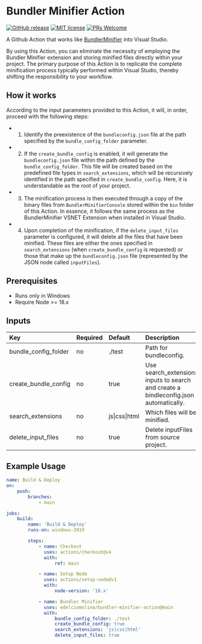 # Bundler Minifier Action

[![GitHub release](https://img.shields.io/github/release/edelciomolina/bundler-minifier-action.svg?color=orange)](https://gitHub.com/edelciomolina/bundler-minifier-action/releases/)
[![MIT license](https://img.shields.io/github/license/edelciomolina/bundler-minifier-action.svg?color=blue)](https://github.com/edelciomolina/bundler-minifier-action/blob/master/LICENSE)
[![PRs Welcome](https://img.shields.io/badge/PRs-welcome-brightgreen.svg)](http://makeapullrequest.com)

A Github Action that works like [BundlerMinifier](https://github.com/madskristensen/BundlerMinifier) into Visual Studio.

By using this Action, you can eliminate the necessity of employing the Bundler Minifier extension and storing minified
files directly within your project. The primary purpose of this Action is to replicate the complete minification process
typically performed within Visual Studio, thereby shifting the responsibility to your workflow.

## How it works

According to the input parameters provided to this Action, it will, in order, proceed with the following steps:

-   1. Identify the preexistence of the `bundleconfig.json` file at the path specified by the `bundle_config_folder`
       parameter.
-   2. If the `create_bundle_config` is enabled, it will generate the `bundleconfig.json` file within the path defined
       by the `bundle_config_folder`. This file will be created based on the predefined file types in
       `search_extensions`, which will be recursively identified in the path specified in `create_bundle_config`. Here,
       it is understandable as the root of your project.
-   3. The minification process is then executed through a copy of the binary files from `BundlerMinifierConsole` stored
       within the `bin` folder of this Action. In essence, it follows the same process as the BundlerMinifier VSNET
       Extension when installed in Visual Studio.
-   4. Upon completion of the minification, if the `delete_input_files` parameter is configured, it will delete all the
       files that have been minified. These files are either the ones specified in `search_extensions` (when
       `create_bundle_config` is requested) or those that make up the `bundleconfig.json` file (represented by the JSON
       node called `inputFiles`).

## Prerequisites

-   Runs only in Windows
-   Require Node >= 18.x

## Inputs

| Key                  | Required | Default       | Description                                                                          |
| :------------------- | :------- | :------------ | :----------------------------------------------------------------------------------- |
| bundle_config_folder | no       | ./test        | Path for bundleconfig.                                                               |
| create_bundle_config | no       | true          | Use search_extensions inputs to search and create a bindleconfig.json automatically. |
| search_extensions    | no       | js\|css\|html | Which files will be minified.                                                        |
| delete_input_files   | no       | true          | Delete inputFiles from source project.                                               |

## Example Usage

```yml
name: Build & Deploy
on:
    push:
        branches:
            - main

jobs:
    build:
        name: 'Build & Deploy'
        runs-on: windows-2019

        steps:
            - name: Checkout
              uses: actions/checkout@v4
              with:
                  ref: main

            - name: Setup Node
              uses: actions/setup-node@v1
              with:
                  node-version: '18.x'

            - name: Bundler Minifier
              uses: edelciomolina/bundler-minifier-action@main
              with:
                  bundle_config_folder: ./test
                  create_bundle_config: true
                  search_extensions: 'js|css|html'
                  delete_input_files: true
```
